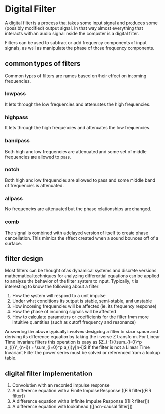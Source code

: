 # Digital Filter
A digital filter is a process that takes some input signal and produces some (possibly modified) output signal. In that way almost everything that interacts with an audio signal inside the computer is a digital filter. 

Filters can be used to subtract or add frequency components of input signals, as well as manipulate the phase of those frequency components. 

## common types of filters

Common types of filters are names based on their effect on incoming frequencies.

### lowpass
It lets through the low frequencies and attenuates the high frequencies.

### highpass
It lets through the high frequencies and attenuates the low frequencies.

### bandpass
Both high and low frequencies are attenuated and some set of middle frequencies are allowed to pass.

### notch
Both high and low frequencies are allowed to pass and some middle band of frequencies is attenuated.

### allpass
No frequencies are attenuated but the phase relationships are changed.

### comb
The signal is combined with a delayed version of itself to create phase cancellation. This mimics the effect created when a sound bounces off of a surface. 

## filter design

Most filters can be thought of as dynamical systems and discrete versions mathematical techniques for analyzing differential equations can be applied to analyze the behavior of the filter system to input. Typically, it is interesting to know the following about a filter: 
1. How the system will respond to a unit impulse
2. Under what conditions its output is stable, semi-stable, and unstable
3. How incoming frequencies will be affected (ie. its frequency response)
4. How the phase of incoming signals will be affected
5. How to calculate parameters or coefficients for the filter from more intuitive quantities (such as cutoff frequency and resonance)

Answering the above typically involves designing a filter in state space and deriving its difference equation by taking the inverse Z transform. For Linear Time Invariant filters this operation is easy as $Z_{-1}(\sum_{i=0}^p a_{i}Y_{n-i}) = \sum_{i=0}^p a_{i}y[n-i]$ If the filter is not a Linear Time Invariant Filter the power series must be solved or referenced from a lookup table.

## digital filter implementation

1. Convolution with an recorded impulse response
2. A difference equation with a Finite Impulse Response ([FIR filter](FIR filter))
2. A difference equation with a Infinite Impulse Response ([[IIR filter]])
2. A difference equation with lookahead ([[non-causal filter]])
